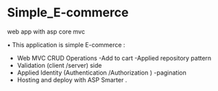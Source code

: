 # Simple_E-commerce
web app with asp core mvc 


•	This application is simple E-commerce :
-	Web MVC CRUD Operations 
-Add to cart 
-Applied repository pattern
-	Validation (client /server) side
-	Applied Identity (Authentication /Authorization )
-pagination 
-	Hosting and deploy with ASP Smarter .
